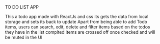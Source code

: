 TO DO LIST APP


This a todo app made with ReactJs and css its gets the data from local storage and sets its back to update
Apart from being able to add Todo items, users can search, edit, delete and filter items based on the todos they have in the list 
complted items are crossed off once checked and will be muted in the UI 
